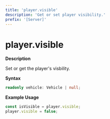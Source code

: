 ```yaml
---
title: 'player.visible'
description: 'Get or set player visibility.'
prefix: '[Server]'
---
```


# player.visible

**Description**

Set or get the player's visbility.

**Syntax**

```ts
readonly vehicle: Vehicle | null;
```

**Example Usage**

```js
const isVisible = player.visible;
player.visible = false;
```
